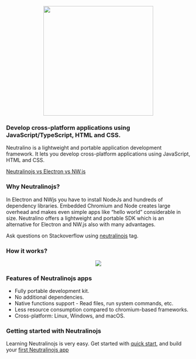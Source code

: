 <div align="center">
  <img src="https://cdn.rawgit.com/neutralinojs/neutralinojs.github.io/b667f2c2/docs/nllogo.png" style="width:300px;"/>
</div>


### Develop cross-platform applications using JavaScript/TypeScript, HTML and CSS.

Neutralino is a lightweight and portable application development framework. It lets you develop cross-platform applications using JavaScript, HTML and CSS.

[Neutralinojs vs Electron vs NW.js](https://github.com/neutralinojs/evaluation)

### Why Neutralinojs? 

In Electron and NWjs you have to install NodeJs and hundreds of dependency libraries. Embedded Chromium and Node creates large overhead and makes even simple apps like “hello world” considerable in size. Neutralino offers a lightweight and portable SDK which is an alternative for Electron and NW.js also with many advantages.

Ask questions on Stackoverflow using [neutralinojs](https://stackoverflow.com/questions/tagged/neutralinojs) tag.

### How it works?

<div align="center">
  <img src="https://raw.githubusercontent.com/neutralinojs/neutralinojs/master/media/architecture.png">
</div>

### Features of Neutralinojs apps

- Fully portable development kit.
- No additional dependencies.
- Native functions support - Read files, run system commands, etc.
- Less resource consumption compared to chromium-based frameworks.
- Cross-platform: Linux, Windows, and macOS.

### Getting started with Neutralinojs

Learning Neutralinojs is very easy. Get started with [quick start](gettingstarted/quickstart), and build your [first Neutralinojs app](gettingstarted/firstapp)
